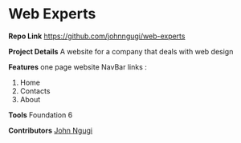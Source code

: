 # Web Experts

**Repo Link**
https://github.com/johnngugi/web-experts

**Project Details** A website for a company that deals with web design

**Features** one page website NavBar links :
1. Home  
2. Contacts  
3. About

**Tools** Foundation 6

**Contributors** [John Ngugi](https://github.com/johnngugi)
